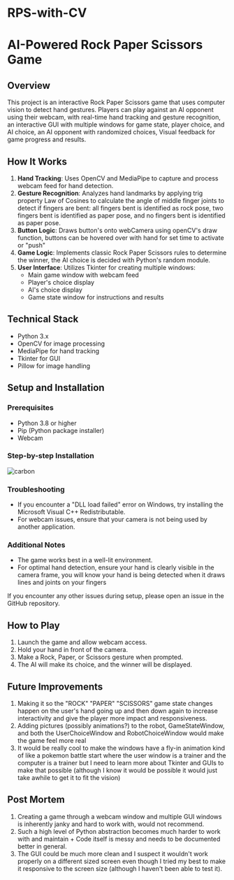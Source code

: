 # RPS-with-CV
# AI-Powered Rock Paper Scissors Game

## Overview
This project is an interactive Rock Paper Scissors game that uses computer vision to detect hand gestures. Players can play against an AI opponent using their webcam, with real-time hand tracking and gesture recognition, an interactive GUI with multiple windows for game state, player choice, and AI choice, an AI opponent with randomized choices, Visual feedback for game progress and results.

## How It Works
1. **Hand Tracking**: Uses OpenCV and MediaPipe to capture and process webcam feed for hand detection.
2. **Gesture Recognition**: Analyzes hand landmarks by applying trig property Law of Cosines to calculate the angle of middle finger joints to detect if fingers are bent: all fingers bent is identified as rock pose, two fingers bent is identified as paper pose, and no fingers bent is identified as paper pose.
3. **Button Logic**: Draws button's onto webCamera using openCV's draw function, buttons can be hovered over with hand for set time to activate or "push"
4. **Game Logic**: Implements classic Rock Paper Scissors rules to determine the winner, the AI choice is decided with Python's random module.
5. **User Interface**: Utilizes Tkinter for creating multiple windows:
   - Main game window with webcam feed
   - Player's choice display
   - AI's choice display
   - Game state window for instructions and results

## Technical Stack
- Python 3.x
- OpenCV for image processing
- MediaPipe for hand tracking
- Tkinter for GUI
- Pillow for image handling

## Setup and Installation

### Prerequisites
- Python 3.8 or higher
- Pip (Python package installer)
- Webcam

### Step-by-step Installation
![carbon](https://github.com/user-attachments/assets/da9779d4-4f62-482e-a95d-91991a810828)

### Troubleshooting
- If you encounter a "DLL load failed" error on Windows, try installing the Microsoft Visual C++ Redistributable.
- For webcam issues, ensure that your camera is not being used by another application.

### Additional Notes
- The game works best in a well-lit environment.
- For optimal hand detection, ensure your hand is clearly visible in the camera frame, you will know your hand is being detected when it draws lines and joints on your fingers

If you encounter any other issues during setup, please open an issue in the GitHub repository.

## How to Play
1. Launch the game and allow webcam access.
2. Hold your hand in front of the camera.
3. Make a Rock, Paper, or Scissors gesture when prompted.
4. The AI will make its choice, and the winner will be displayed.

## Future Improvements
1. Making it so the "ROCK" "PAPER" "SCISSORS" game state changes happen on the user's hand going up and then down again to increase interactivity and give the player more impact and responsiveness.
2. Adding pictures (possibly animations?) to the robot, GameStateWindow, and both the UserChoiceWindow and RobotChoiceWindow would make the game feel more real
3. It would be really cool to make the windows have a fly-in animation kind of like a pokemon battle start where the user window is a trainer and the computer is a trainer but I need to learn more about Tkinter and GUIs to make that possible (although I know it would be possible it would just take awhile to get it to fit the vision)

## Post Mortem
1. Creating a game through a webcam window and multiple GUI windows is inherently janky and hard to work with, would not recommend.
2. Such a high level of Python abstraction becomes much harder to work with and maintain + Code itself is messy and needs to be documented better in general.
3. The GUI could be much more clean and I suspect it wouldn't work properly on a different sized screen even though I tried my best to make it responsive to the screen size (although I haven't been able to test it).
